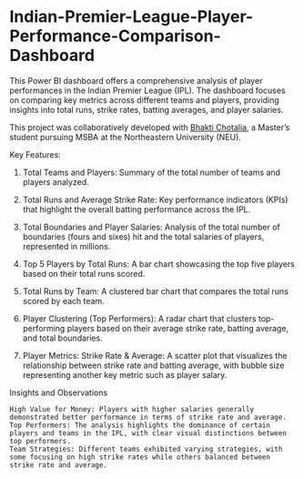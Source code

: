 # Indian-Premier-League-Player-Performance-Comparison-Dashboard

This Power BI dashboard offers a comprehensive analysis of player performances in the Indian Premier League (IPL). The dashboard focuses on comparing key metrics across different teams and players, providing insights into total runs, strike rates, batting averages, and player salaries.

This project was collaboratively developed with [Bhakti Chotalia](https://github.com/bhaktichotalia10), a Master’s student pursuing MSBA at the Northeastern University (NEU).

Key Features:

1. Total Teams and Players: Summary of the total number of teams and players analyzed.

2. Total Runs and Average Strike Rate: Key performance indicators (KPIs) that highlight the overall batting performance across the IPL.

3. Total Boundaries and Player Salaries: Analysis of the total number of boundaries (fours and sixes) hit and the total salaries of players, represented in millions.

4. Top 5 Players by Total Runs: A bar chart showcasing the top five players based on their total runs scored.

5. Total Runs by Team: A clustered bar chart that compares the total runs scored by each team.

6. Player Clustering (Top Performers): A radar chart that clusters top-performing players based on their average strike rate, batting average, and total boundaries.

7. Player Metrics: Strike Rate & Average: A scatter plot that visualizes the relationship between strike rate and batting average, with bubble size representing another key metric such as player salary.

Insights and Observations

    High Value for Money: Players with higher salaries generally demonstrated better performance in terms of strike rate and average.
    Top Performers: The analysis highlights the dominance of certain players and teams in the IPL, with clear visual distinctions between top performers.
    Team Strategies: Different teams exhibited varying strategies, with some focusing on high strike rates while others balanced between strike rate and average.
